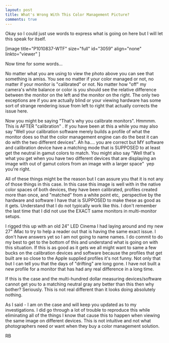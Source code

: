 ```yaml
---
layout: post
title: What's Wrong With This Color Management Picture? 
comments: true
---
```

Okay so I could just use words to express what is going on here but I will let this speak for itself.

[image title="P1010837-WTF" size="full" id="3059" align="none" linkto="viewer" ]

Now time for some words...

No matter what you are using to view the photo above you can see that something is amiss. You see no matter if your color managed or not, no matter if your monitor is "calibrated" or not. No matter how "off" my camera's white balance or color is you should see the relative difference between the monitor on the left and the monitor on the right. The only two exceptions are if you are actually blind or your viewing hardware has some sort of strange rendering issue from left to right that actually corrects the issue here.

Now you might be saying "That's why you calibrate monitors". Hmmmm. This is AFTER "calibration" . If you have been at this a while you may also say "Well your calibration software merely builds a profile of what the monitor does so that the color management engine can do the best it can do with the two different devices". Ah ha.... you are correct but MY software and calibration device have a matching mode that is SUPPOSED to at least get the neutral in gamut colors to match. You might also say "Well that's what you get when you have two different devices that are displaying an image with out of gamut colors from an image with a larger space"  yep you're right.

All of these things might be the reason but I can assure you that it is not any of those things in this case. In this case this image is well with in the native color spaces of both devices, they have been calibrated, profiles created more than once, and "matched" from a white point etc,  perspective by the hardware and software I have that is SUPPOSED to make these as good as it gets. Understand that I do not typically work like this. I don't remember the last time that I did not use the EXACT same monitors in multi-monitor setups.

I rigged this up with an old 24" LED Cinema I had laying around and my new 27" iMac to try to help a reader out that is having the same exact issue. I don't have answers yet so I am not going to name names. I do commit to do my best to get to the bottom of this and understand what is going on with this situation. If this is as good as it gets we all might want to same a few bucks on the calibration devices and software because the profiles that get built are so close to the Apple supplied profiles it's not funny. Not only that but I can tell you that the days of "drifting" are long gone. I have not built a new profile for a monitor that has had any real difference in a long time.

If this is the case and the multi-hundred dollar measuring devices/software cannot get you to a matching neutral gray any better than this then why bother? Seriously. This is not real different than it looks doing absolutely nothing.

As I said - I am on the case and will keep you updated as to my investigations. I did go through a lot of trouble to reproduce this while eliminating all of the things I know that cause this to happen when viewing the same image on different devices. This is not intuitive and not what photographers need or want when they buy a color management solution.

RB